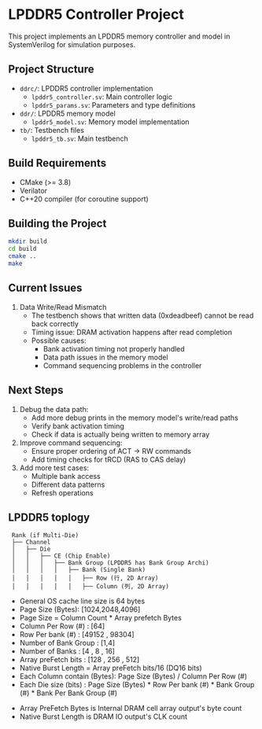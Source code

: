 # LPDDR5 Controller Project

This project implements an LPDDR5 memory controller and model in SystemVerilog for simulation purposes.

## Project Structure

- `ddrc/`: LPDDR5 controller implementation
  - `lpddr5_controller.sv`: Main controller logic
  - `lpddr5_params.sv`: Parameters and type definitions
- `ddr/`: LPDDR5 memory model
  - `lpddr5_model.sv`: Memory model implementation
- `tb/`: Testbench files
  - `lpddr5_tb.sv`: Main testbench

## Build Requirements

- CMake (>= 3.8)
- Verilator
- C++20 compiler (for coroutine support)

## Building the Project

```bash
mkdir build
cd build
cmake ..
make
```

## Current Issues

1. Data Write/Read Mismatch
   - The testbench shows that written data (0xdeadbeef) cannot be read back correctly
   - Timing issue: DRAM activation happens after read completion
   - Possible causes:
     - Bank activation timing not properly handled
     - Data path issues in the memory model
     - Command sequencing problems in the controller

## Next Steps

1. Debug the data path:
   - Add more debug prints in the memory model's write/read paths
   - Verify bank activation timing
   - Check if data is actually being written to memory array
2. Improve command sequencing:
   - Ensure proper ordering of ACT -> RW commands
   - Add timing checks for tRCD (RAS to CAS delay)
3. Add more test cases:
   - Multiple bank access
   - Different data patterns
   - Refresh operations


## LPDDR5 toplogy 
```
 Rank (if Multi-Die)
 ├── Channel 
 │   ├── Die 
 │   │   ├── CE (Chip Enable)
 │   │   │   ├── Bank Group (LPDDR5 has Bank Group Archi)
 │   │   │   │   ├── Bank (Single Bank)
 │   │   │   │   │   ├── Row (行, 2D Array)
 │   │   │   │   │   ├── Column (列, 2D Array)
```
- General OS cache line size is 64 bytes
- Page Size (Bytes): [1024,2048,4096]
- Page Size = Column Count * Array prefetch Bytes
- Column Per Row (#) : [64]
- Row Per bank (#) : [49152 , 98304]
- Number of Bank Group : [1,4]
- Number of Banks : [4 , 8 , 16] 
- Array preFetch bits : [128 , 256 , 512]
- Native Burst Length = Array preFetch bits/16 (DQ16 bits)
- Each Column contain (Bytes): Page Size (Bytes)  / Column Per Row (#)
- Each Die size (bits) : Page Size (Bytes) * Row Per bank (#) * Bank Group (#) * Bank Per Bank Group (#)


* Array PreFetch Bytes is Internal DRAM cell array output's byte count
* Native Burst Length is DRAM IO  output's CLK count